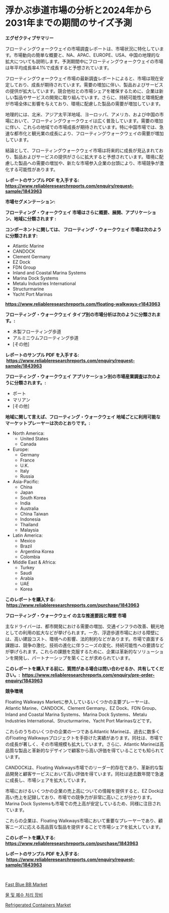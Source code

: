 <p><h1>浮かぶ歩道市場の分析と2024年から2031年までの期間のサイズ予測</h1></p><p><strong>エグゼクティブサマリー</strong></p>
<p><p>フローティングウォークウェイの市場調査レポートは、市場状況に特化しています。市場動向の簡単な概要と、NA、APAC、EUROPE、USA、中国の地理的な拡大についても説明します。予測期間中にフローティングウォークウェイの市場は年平均成長率4.1%で成長すると予想されています。</p><p>フローティングウォークウェイ市場の最新調査レポートによると、市場は現在安定しており、成長が期待されています。需要の増加に伴い、製品およびサービスの提供が拡大しています。競合他社との市場シェアを確保するために、企業は新しい製品やサービスの開発に取り組んでいます。さらに、持続可能性と環境配慮が市場全体に影響を与えており、環境に配慮した製品の需要が増加しています。</p><p>地理的には、北米、アジア太平洋地域、ヨーロッパ、アメリカ、および中国の市場において、フローティングウォークウェイは広く普及しています。需要の増加に伴い、これらの地域での市場成長が期待されています。特に中国市場では、急速な都市化と観光業の成長により、フローティングウォークウェイの需要が増加しています。</p><p>結論として、フローティングウォークウェイ市場は将来的に成長が見込まれており、製品およびサービスの提供がさらに拡大すると予想されています。環境に配慮した製品への需要の増加や、新たな市場参入企業の台頭により、市場競争が激化する可能性があります。</p></p>
<p><strong>レポートのサンプル PDF を入手する: <a href="https://www.reliableresearchreports.com/enquiry/request-sample/1843963">https://www.reliableresearchreports.com/enquiry/request-sample/1843963</a></strong></p>
<p><strong>市場セグメンテーション:</strong></p>
<p><strong> フローティング・ウォークウェイ 市場はさらに概要、展開、アプリケーション、地域に分類されます :</strong></p>
<p><strong>コンポーネントに関しては、 フローティング・ウォークウェイ 市場は次のように分類されます: &nbsp;</strong></p>
<p><ul><li>Atlantic Marine</li><li>CANDOCK</li><li>Clement Germany</li><li>EZ Dock</li><li>FDN Group</li><li>Inland and Coastal Marina Systems</li><li>Marina Dock Systems</li><li>Metalu Industries International</li><li>Structurmarine</li><li>Yacht Port Marinas</li></ul></p>
<p><strong><a href="https://www.reliableresearchreports.com/floating-walkways-r1843963">https://www.reliableresearchreports.com/floating-walkways-r1843963</a></strong></p>
<p><strong> フローティング・ウォークウェイ タイプ別の市場分析は次のように分類されます。:</strong></p>
<p><ul><li>木製フローティング歩道</li><li>アルミニウムフローティング歩道</li><li>[その他]</li></ul></p>
<p><strong>レポートのサンプル PDF を入手する: &nbsp;<a href="https://www.reliableresearchreports.com/enquiry/request-sample/1843963">https://www.reliableresearchreports.com/enquiry/request-sample/1843963</a></strong></p>
<p><strong> フローティング・ウォークウェイ アプリケーション別の市場産業調査は次のように分類されます。:</strong></p>
<p><ul><li>ポート</li><li>マリアン</li><li>[その他]</li></ul></p>
<p><strong>地域に関して言えば、フローティング・ウォークウェイ 地域ごとに利用可能なマーケットプレーヤーは次のとおりです。:</strong></p>
<p><ul>
    <li>
        North America:
        <ul>
            <li>United States</li>
            <li>Canada</li>
        </ul>
    </li>
    <li>
        Europe:
        <ul>
            <li>Germany</li>
            <li>France</li>
            <li>U.K.</li>
            <li>Italy</li>
            <li>Russia</li>
        </ul>
    </li>
    <li>
        Asia-Pacific:
        <ul>
            <li>China</li>
            <li>Japan</li>
            <li>South Korea</li>
            <li>India</li>
            <li>Australia</li>
            <li>China Taiwan</li>
            <li>Indonesia</li>
            <li>Thailand</li>
            <li>Malaysia</li>
        </ul>
    </li>
    <li>
        Latin America:
        <ul>
            <li>Mexico</li>
            <li>Brazil</li>
            <li>Argentina Korea</li>
            <li>Colombia</li>
        </ul>
    </li>
    <li>
        Middle East & Africa:
        <ul>
            <li>Turkey</li>
            <li>Saudi</li>
            <li>Arabia</li>
            <li>UAE</li>
            <li>Korea</li>
        </ul>
    </li>
    </ul></p>
<p><strong>このレポートを購入する: &nbsp;<a href="https://www.reliableresearchreports.com/purchase/1843963">https://www.reliableresearchreports.com/purchase/1843963</a></strong></p>
<p><strong>フローティング・ウォークウェイ の主な推進要因と障壁 市場</strong></p>
<p><p>主なドライバーは、都市開発における需要の増加、交通インフラの改善、観光地としての利用の拡大などが挙げられます。一方、浮遊歩道市場における障壁には、高い建設コスト、環境への影響、法的制約などがあります。市場で直面する課題は、競争の激化、技術の進化に伴うニーズの変化、持続可能性への要請などが挙げられます。これらの課題を克服するために、企業は革新的なソリューションを開発し、パートナーシップを築くことが求められています。</p></p>
<p><strong>このレポートを購入する前に、質問がある場合は問い合わせるか、共有してください。:&nbsp; <a href="https://www.reliableresearchreports.com/enquiry/pre-order-enquiry/1843963">https://www.reliableresearchreports.com/enquiry/pre-order-enquiry/1843963</a></strong></p>
<p><strong>競争環境</strong></p>
<p><p>Floating Walkways Marketに参入しているいくつかの主要プレーヤーは、Atlantic Marine、CANDOCK、Clement Germany、EZ Dock、FDN Group、Inland and Coastal Marina Systems、Marina Dock Systems、Metalu Industries International、Structurmarine、Yacht Port Marinasなどです。</p><p>これらのうちのいくつかの企業の一つであるAtlantic Marineは、過去に数多くのFloating Walkwaysプロジェクトを手掛けた実績があります。同社は、市場での成長が著しく、その市場規模も拡大しています。さらに、Atlantic Marineは高品質な製品と革新的なデザインで顧客から高い評価を得ていることでも知られています。</p><p>CANDOCKは、Floating Walkways市場でのリーダー的存在であり、革新的な製品開発と顧客サービスにおいて高い評価を得ています。同社は過去数年間で急速に成長し、市場シェアを拡大しています。</p><p>市場におけるいくつかの企業の売上高についての情報を提供すると、EZ Dockは高い売上を記録しており、市場での競争力が非常に高いことが分かります。Marina Dock Systemsも市場での売上高が安定しているため、同様に注目されています。</p><p>これらの企業は、Floating Walkways市場において重要なプレーヤーであり、顧客ニーズに応える高品質な製品を提供することで市場シェアを拡大しています。</p></p>
<p><strong>このレポートを購入する: &nbsp; <a href="https://www.reliableresearchreports.com/purchase/1843963">https://www.reliableresearchreports.com/purchase/1843963</a></strong></p>
<p><strong>レポートのサンプル PDF を入手する: &nbsp;<a href="https://www.reliableresearchreports.com/enquiry/request-sample/1843963">https://www.reliableresearchreports.com/enquiry/request-sample/1843963</a></strong><strong></strong></p>
<p>&nbsp;</p>
<p><p><a href="https://zircon-bluebell-299.notion.site/Global-Fast-Blue-BB-Market-Size-and-Market-Trends-Insights-and-Projections-from-2024-to-2031-c223bcde7e5f44128b55b83c3519703d">Fast Blue BB Market</a></p><p><a href="https://github.com/royErdmtyan906778/Market-Research-Report-List-1/blob/main/377003520778.md">물 및 폐수 처리 장비</a></p><p><a href="https://github.com/kathiaseamanalvaradovlprc2h/Market-Research-Report-List-2/blob/main/refrigerated-containers-market.md">Refrigerated Containers Market</a></p></p>